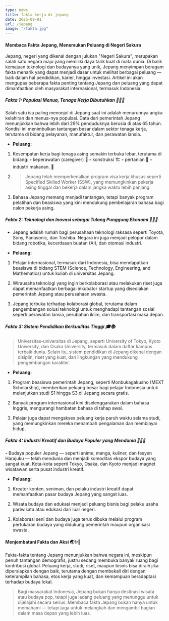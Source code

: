 ```yaml
---
type: news
title: fakta kerja di jepang
date: 2025-09-01
url: /jepang
image: "/fakta.jpg"
---
```



#### Membaca Fakta Jepang, Menemukan Peluang di Negeri Sakura

Jepang, negeri yang dikenal dengan julukan "Negeri Sakura", merupakan salah satu negara maju yang memiliki daya tarik kuat di mata dunia. Di balik kemajuan teknologi dan budayanya yang unik, Jepang menyimpan beragam fakta menarik yang dapat menjadi dasar untuk melihat berbagai peluang — baik dalam hal pendidikan, karier, hingga investasi. Artikel ini akan mengupas beberapa fakta penting tentang Jepang dan peluang yang dapat dimanfaatkan oleh masyarakat internasional, termasuk Indonesia.


##### **Fakta 1: Populasi Menua, Tenaga Kerja Dibutuhkan** 👵👴💼

Salah satu isu paling menonjol di Jepang saat ini adalah menurunnya angka kelahiran dan menua-nya populasi. Data dari pemerintah Jepang menunjukkan bahwa lebih dari 29% penduduknya berusia di atas 65 tahun. Kondisi ini menimbulkan tantangan besar dalam sektor tenaga kerja, terutama di bidang pelayanan, manufaktur, dan perawatan lansia.

* **Peluang:**

1. Kesempatan kerja bagi tenaga asing semakin terbuka lebar, terutama di bidang: 
**-** keperawatan (caregiver) 🏥
**-** konstruksi 🏗️
**-** pertanian 🌾
**-** industri makanan. 🍣

2. > Jepang telah memperkenalkan program visa kerja khusus seperti Specified Skilled Worker (SSW), yang memungkinkan pekerja asing tinggal dan bekerja dalam jangka waktu lebih panjang.

3. Bahasa Jepang memang menjadi tantangan, tetapi banyak program pelatihan dan beasiswa yang kini mendukung pembelajaran bahasa bagi calon pekerja asing.

##### **Fakta 2: Teknologi dan Inovasi sebagai Tulang Punggung Ekonomi** 🤖💡🔧

- Jepang adalah rumah bagi perusahaan teknologi raksasa seperti Toyota, Sony, Panasonic, dan Toshiba. Negara ini juga menjadi pelopor dalam bidang robotika, kecerdasan buatan (AI), dan otomasi industri.

* **Peluang:**

1. Pelajar internasional, termasuk dari Indonesia, bisa mendapatkan beasiswa di bidang STEM (Science, Technology, Engineering, and Mathematics) untuk kuliah di universitas Jepang.

2. Wirausaha teknologi yang ingin berkolaborasi atau melakukan riset juga dapat memanfaatkan berbagai inkubator startup yang disediakan pemerintah Jepang atau perusahaan swasta.

3. Jepang terbuka terhadap kolaborasi global, terutama dalam pengembangan solusi teknologi untuk menghadapi tantangan sosial seperti perawatan lansia, perubahan iklim, dan transportasi masa depan.

##### Fakta 3: Sistem Pendidikan Berkualitas Tinggi 🎓📚

> Universitas-universitas di Jepang, seperti University of Tokyo, Kyoto University, dan Osaka University, termasuk dalam daftar kampus terbaik dunia. Selain itu, sistem pendidikan di Jepang dikenal dengan disiplin, riset yang kuat, dan lingkungan yang mendukung pengembangan karakter.

* **Peluang:**

1. Program beasiswa pemerintah Jepang, seperti Monbukagakusho (MEXT Scholarship), memberikan peluang besar bagi pelajar Indonesia untuk melanjutkan studi S1 hingga S3 di Jepang secara gratis.

2. Banyak program internasional kini diselenggarakan dalam bahasa Inggris, mengurangi hambatan bahasa di tahap awal.

3. Pelajar juga dapat mengakses peluang kerja paruh waktu selama studi, yang memungkinkan mereka menambah pengalaman dan membiayai hidup.

##### Fakta 4: Industri Kreatif dan Budaya Populer yang Mendunia 🎨🎶🎌

**-** Budaya populer Jepang — seperti anime, manga, kuliner, dan fesyen Harajuku — telah mendunia dan menjadi komoditas ekspor budaya yang sangat kuat. Kota-kota seperti Tokyo, Osaka, dan Kyoto menjadi magnet wisatawan serta pusat industri kreatif.

* **Peluang:**

1. Kreator konten, seniman, dan pelaku industri kreatif dapat memanfaatkan pasar budaya Jepang yang sangat luas.

2. Wisata budaya dan edukasi menjadi peluang bisnis bagi pelaku usaha pariwisata atau edukasi dari luar negeri.

3. Kolaborasi seni dan budaya juga terus dibuka melalui program pertukaran budaya yang didukung pemerintah maupun organisasi swasta.

#### Menjembatani Fakta dan Aksi 🌏✨🤝

Fakta-fakta tentang Jepang menunjukkan bahwa negara ini, meskipun penuh tantangan demografis, justru sedang membuka banyak ruang bagi kontribusi global. Peluang kerja, studi, riset, maupun bisnis bisa diraih jika dipersiapkan dengan baik, terutama dengan membekali diri dengan keterampilan bahasa, etos kerja yang kuat, dan kemampuan beradaptasi terhadap budaya lokal.

> Bagi masyarakat Indonesia, Jepang bukan hanya destinasi wisata atau budaya pop, tetapi juga ladang peluang yang menunggu untuk dijelajahi secara serius. Membaca fakta Jepang bukan hanya untuk memahami — tetapi juga untuk melangkah dan mengambil bagian dalam masa depan yang lebih luas.

